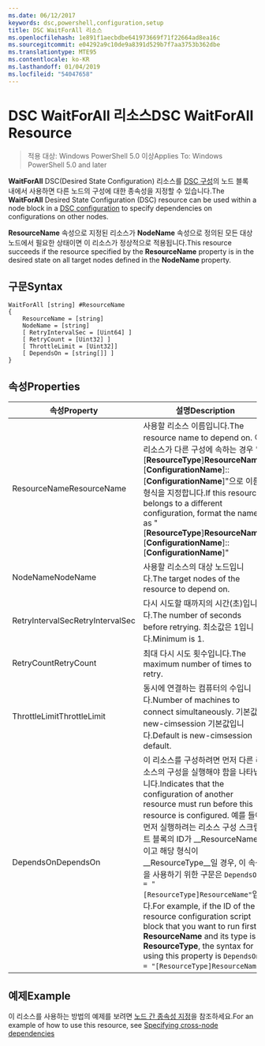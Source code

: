 ```yaml
---
ms.date: 06/12/2017
keywords: dsc,powershell,configuration,setup
title: DSC WaitForAll 리소스
ms.openlocfilehash: 1e891f1aecbdbe641973669f71f22664ad8ea16c
ms.sourcegitcommit: e04292a9c10de9a8391d529b7f7aa3753b362dbe
ms.translationtype: MTE95
ms.contentlocale: ko-KR
ms.lasthandoff: 01/04/2019
ms.locfileid: "54047658"
---
```

# <a name="dsc-waitforall-resource"></a><span data-ttu-id="0de1d-103">DSC WaitForAll 리소스</span><span class="sxs-lookup"><span data-stu-id="0de1d-103">DSC WaitForAll Resource</span></span>

> <span data-ttu-id="0de1d-104">적용 대상: Windows PowerShell 5.0 이상</span><span class="sxs-lookup"><span data-stu-id="0de1d-104">Applies To: Windows PowerShell 5.0 and later</span></span>

<span data-ttu-id="0de1d-105">**WaitForAll** DSC(Desired State Configuration) 리소스를 [DSC 구성](../../../configurations/configurations.md)의 노드 블록 내에서 사용하면 다른 노드의 구성에 대한 종속성을 지정할 수 있습니다.</span><span class="sxs-lookup"><span data-stu-id="0de1d-105">The **WaitForAll** Desired State Configuration (DSC) resource can be used within a node block in a [DSC configuration](../../../configurations/configurations.md) to specify dependencies on configurations on other nodes.</span></span>

<span data-ttu-id="0de1d-106">**ResourceName** 속성으로 지정된 리소스가 **NodeName** 속성으로 정의된 모든 대상 노드에서 필요한 상태이면 이 리소스가 정상적으로 적용됩니다.</span><span class="sxs-lookup"><span data-stu-id="0de1d-106">This resource succeeds if the resource specified by the **ResourceName** property is in the desired state on all target nodes defined in the **NodeName** property.</span></span>

## <a name="syntax"></a><span data-ttu-id="0de1d-107">구문</span><span class="sxs-lookup"><span data-stu-id="0de1d-107">Syntax</span></span>

```
WaitForAll [string] #ResourceName
{
    ResourceName = [string]
    NodeName = [string]
    [ RetryIntervalSec = [Uint64] ]
    [ RetryCount = [Uint32] ]
    [ ThrottleLimit = [Uint32]]
    [ DependsOn = [string[]] ]
}
```

## <a name="properties"></a><span data-ttu-id="0de1d-108">속성</span><span class="sxs-lookup"><span data-stu-id="0de1d-108">Properties</span></span>

|  <span data-ttu-id="0de1d-109">속성</span><span class="sxs-lookup"><span data-stu-id="0de1d-109">Property</span></span>  |  <span data-ttu-id="0de1d-110">설명</span><span class="sxs-lookup"><span data-stu-id="0de1d-110">Description</span></span>   |
|---|---|
| <span data-ttu-id="0de1d-111">ResourceName</span><span class="sxs-lookup"><span data-stu-id="0de1d-111">ResourceName</span></span>| <span data-ttu-id="0de1d-112">사용할 리소스 이름입니다.</span><span class="sxs-lookup"><span data-stu-id="0de1d-112">The resource name to depend on.</span></span> <span data-ttu-id="0de1d-113">이 리소스가 다른 구성에 속하는 경우 "[__ResourceType__]__ResourceName__::[__ConfigurationName__]::[__ConfigurationName__]"으로 이름의 형식을 지정합니다.</span><span class="sxs-lookup"><span data-stu-id="0de1d-113">If this resource belongs to a different configuration, format the name as "[__ResourceType__]__ResourceName__::[__ConfigurationName__]::[__ConfigurationName__]"</span></span>|
| <span data-ttu-id="0de1d-114">NodeName</span><span class="sxs-lookup"><span data-stu-id="0de1d-114">NodeName</span></span>| <span data-ttu-id="0de1d-115">사용할 리소스의 대상 노드입니다.</span><span class="sxs-lookup"><span data-stu-id="0de1d-115">The target nodes of the resource to depend on.</span></span>|
| <span data-ttu-id="0de1d-116">RetryIntervalSec</span><span class="sxs-lookup"><span data-stu-id="0de1d-116">RetryIntervalSec</span></span>| <span data-ttu-id="0de1d-117">다시 시도할 때까지의 시간(초)입니다.</span><span class="sxs-lookup"><span data-stu-id="0de1d-117">The number of seconds before retrying.</span></span> <span data-ttu-id="0de1d-118">최소값은 1입니다.</span><span class="sxs-lookup"><span data-stu-id="0de1d-118">Minimum is 1.</span></span>|
| <span data-ttu-id="0de1d-119">RetryCount</span><span class="sxs-lookup"><span data-stu-id="0de1d-119">RetryCount</span></span>| <span data-ttu-id="0de1d-120">최대 다시 시도 횟수입니다.</span><span class="sxs-lookup"><span data-stu-id="0de1d-120">The maximum number of times to retry.</span></span>|
| <span data-ttu-id="0de1d-121">ThrottleLimit</span><span class="sxs-lookup"><span data-stu-id="0de1d-121">ThrottleLimit</span></span>| <span data-ttu-id="0de1d-122">동시에 연결하는 컴퓨터의 수입니다.</span><span class="sxs-lookup"><span data-stu-id="0de1d-122">Number of machines to connect simultaneously.</span></span> <span data-ttu-id="0de1d-123">기본값은 new-cimsession 기본값입니다.</span><span class="sxs-lookup"><span data-stu-id="0de1d-123">Default is new-cimsession default.</span></span>|
| <span data-ttu-id="0de1d-124">DependsOn</span><span class="sxs-lookup"><span data-stu-id="0de1d-124">DependsOn</span></span> | <span data-ttu-id="0de1d-125">이 리소스를 구성하려면 먼저 다른 리소스의 구성을 실행해야 함을 나타냅니다.</span><span class="sxs-lookup"><span data-stu-id="0de1d-125">Indicates that the configuration of another resource must run before this resource is configured.</span></span> <span data-ttu-id="0de1d-126">예를 들어, 먼저 실행하려는 리소스 구성 스크립트 블록의 ID가 __ResourceName__이고 해당 형식이 __ResourceType__일 경우, 이 속성을 사용하기 위한 구문은 `DependsOn = "[ResourceType]ResourceName"`입니다.</span><span class="sxs-lookup"><span data-stu-id="0de1d-126">For example, if the ID of the resource configuration script block that you want to run first is __ResourceName__ and its type is __ResourceType__, the syntax for using this property is `DependsOn = "[ResourceType]ResourceName"`.</span></span>|

## <a name="example"></a><span data-ttu-id="0de1d-127">예제</span><span class="sxs-lookup"><span data-stu-id="0de1d-127">Example</span></span>

<span data-ttu-id="0de1d-128">이 리소스를 사용하는 방법의 예제를 보려면 [노드 간 종속성 지정](../../../configurations/crossNodeDependencies.md)을 참조하세요.</span><span class="sxs-lookup"><span data-stu-id="0de1d-128">For an example of how to use this resource, see [Specifying cross-node dependencies](../../../configurations/crossNodeDependencies.md)</span></span>
